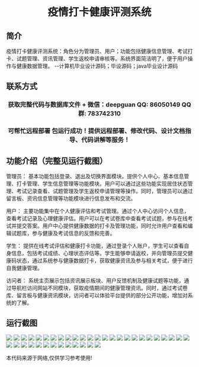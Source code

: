 <p><h1 align="center">疫情打卡健康评测系统</h1></p>

## 简介
疫情打卡健康评测系统：角色分为管理员、用户；功能包括健康信息管理、考试打卡、试题管理、资讯管理、学生返校申请审核等。系统界面简洁明了，便于用户操作与健康数据管理。    --计算机毕业设计源码；毕设源码；java毕业设计源码


## 联系方式
<p><h3 align="center">获取完整代码与数据库文件 + 微信：deepguan QQ: 86050149 QQ群: 783742310</h3></p>
<p><h3 align="center">可帮忙远程部署 包运行成功！提供远程部署、修改代码、设计文档指导、代码讲解等服务！</h3></p>

## 功能介绍（完整见运行截图）
管理员： 基本功能包括登录、退出及切换界面模块。提供个人中心、基本信息管理、打卡管理、学生信息管理等功能模块。用户可以通过这些功能实现居住状态管理、考试记录查看、试题管理及学生返校申请管理等操作。同时，管理员可以通过留言板、资讯信息管理等功能模块进行信息发布和交流。

用户： 主要功能集中在个人健康评估和考试管理。通过个人中心访问个人信息，查看考试记录及心理健康评估。用户可以在考试卷库中查看考试试题，参与在线考试并提交答案。用户中心提供健康数据的打卡及管理功能，同时允许用户查看和编辑试题库，参与健康及考试信息的反馈和完善。

学生： 提供在线考试评估和健康打卡功能，通过登录个人账户，学生可以查看自身信息，包括考试成绩、心理状态评估等。学生能够申请返校，并向管理员提交健康码状态，通过系统参与健康数据打卡，获取健康资讯及参与相关考试，便于进行自我健康管理。

访问者： 系统主页展示包括资讯展示板块、用户反馈机制及健康试题等功能，通过导航栏访问网站不同模块，获取疫情期间的健康管理资讯。同时，通过考试卷库、留言板与健康资讯模块，访问者可以体验平台提供的部分公开功能，增加对系统的了解。


## 运行截图
![](img/001.jpg)
![](img/002.jpg)
![](img/003.jpg)
![](img/004.jpg)
![](img/005.jpg)
![](img/006.jpg)
![](img/007.jpg)
![](img/008.jpg)
![](img/009.jpg)
![](img/010.jpg)
![](img/011.jpg)
![](img/012.jpg)
![](img/013.jpg)
![](img/014.jpg)
![](img/015.jpg)
![](img/016.jpg)
![](img/017.jpg)
![](img/018.jpg)
![](img/019.jpg)
![](img/020.jpg)
![](img/021.jpg)
![](img/022.jpg)
![](img/023.jpg)
![](img/024.jpg)
![](img/025.jpg)
![](img/026.jpg)
![](img/027.jpg)
![](img/028.jpg)
![](img/029.jpg)
![](img/030.jpg)
![](img/031.jpg)
![](img/032.jpg)
![](img/033.jpg)
![](img/034.jpg)
![](img/035.jpg)
![](img/036.jpg)
![](img/037.jpg)
![](img/038.jpg)

<p>本代码来源于网络,仅供学习参考使用!</p>
